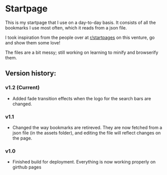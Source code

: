 # Startpage

This is my startpage that I use on a day-to-day basis. It consists of all the bookmarks I use most often, which it reads from a
json file.

I took inspiration from the people over at [r/startpages](https://www.reddit.com/r/startpages) on this venture, go and show them some love!

The files are a bit messy; still working on learning to minify and browserify them.

## Version history:
### v1.2 (Current)
- Added fade transition effects when the logo for the search bars are changed.

### v1.1
- Changed the way bookmarks are retireved. They are now fetched from a json file (in the assets folder), and editing the file
will reflect changes on the page.

### v1.0
- Finished build for deployment. Everything is now working properly on girthub pages
